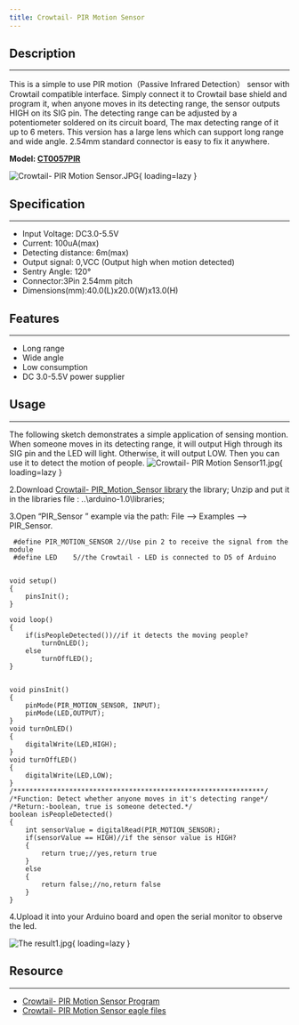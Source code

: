 ```yaml
---
title: Crowtail- PIR Motion Sensor
---
```


## Description
-----------

This is a simple to use PIR motion（Passive Infrared Detection） sensor with Crowtail compatible interface. Simply connect it to Crowtail base shield and program it, when anyone moves in its detecting range, the sensor outputs HIGH on its SIG pin. The detecting range can be adjusted by a potentiometer soldered on its circuit board, The max detecting range of it up to 6 meters. This version has a large lens which can support long range and wide angle. 2.54mm standard connector is easy to fix it anywhere.

**Model: [CT0057PIR](http://www.elecrow.com/crowtail-pir-motion-sensor-p-1518.html)**

![Crowtail- PIR Motion Sensor.JPG](https://wiki.elecrow.com/images/thumb/1/1c/Crowtail-_PIR_Motion_Sensor.JPG/600px-Crowtail-_PIR_Motion_Sensor.JPG){ loading=lazy }

## Specification
-------------

- Input Voltage: DC3.0-5.5V
- Current: 100uA(max)
- Detecting distance: 6m(max)
- Output signal: 0,VCC (Output high when motion detected)
- Sentry Angle: 120°
- Connector:3Pin 2.54mm pitch
- Dimensions(mm):40.0(L)x20.0(W)x13.0(H)

## Features
--------

- Long range
- Wide angle
- Low consumption
- DC 3.0-5.5V power supplier

## Usage
-----

The following sketch demonstrates a simple application of sensing montion. When someone moves in its detecting range, it will output High through its SIG pin and the LED will light. Otherwise, it will output LOW. Then you can use it to detect the motion of people.
 ![Crowtail- PIR Motion Sensor11.jpg](https://wiki.elecrow.com/images/thumb/d/d7/Crowtail-_PIR_Motion_Sensor11.jpg/600px-Crowtail-_PIR_Motion_Sensor11.jpg){ loading=lazy }

2.Download [Crowtail- PIR\_Motion\_Sensor library](./files/Crowtail-PIR-Motion-Sensor-zip.md) the library; Unzip and put it in the libraries file : ..\\arduino-1.0\\libraries;

3.Open “PIR\_Sensor ” example via the path: File --&gt; Examples --&gt; PIR\_Sensor.

```
 #define PIR_MOTION_SENSOR 2//Use pin 2 to receive the signal from the module 
 #define LED	5//the Crowtail - LED is connected to D5 of Arduino
 
 
void setup()
{
	pinsInit();
}
 
void loop() 
{
	if(isPeopleDetected())//if it detects the moving people?
		turnOnLED();
	else
		turnOffLED();
}
 
 
void pinsInit()
{
	pinMode(PIR_MOTION_SENSOR, INPUT);
	pinMode(LED,OUTPUT);
}
void turnOnLED()
{
	digitalWrite(LED,HIGH);
}
void turnOffLED()
{
	digitalWrite(LED,LOW);
}
/***************************************************************/
/*Function: Detect whether anyone moves in it's detecting range*/
/*Return:-boolean, true is someone detected.*/
boolean isPeopleDetected()
{
	int sensorValue = digitalRead(PIR_MOTION_SENSOR);
	if(sensorValue == HIGH)//if the sensor value is HIGH?
	{
		return true;//yes,return true
	}
	else
	{
		return false;//no,return false
	}
}
```

4.Upload it into your Arduino board and open the serial monitor to observe the led.

![The result1.jpg](https://wiki.elecrow.com/images/thumb/f/f5/The_result1.jpg/400px-The_result1.jpg){ loading=lazy }

## Resource
--------

- [Crowtail- PIR Motion Sensor Program](./files/Crowtail-PIR-Motion-Sensor-zip.md)
- [Crowtail- PIR Motion Sensor eagle files](./files/Crowtail-PIR-Motion-Sensor-eagle-files-zip.md)